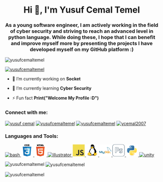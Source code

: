 <h1 align="center">Hi 👋, I'm Yusuf Cemal Temel</h1>
<h3 align="center">As a young software engineer, I am actively working in the field of cyber security and striving to reach an advanced level in python language. While doing these, I hope that I can benefit and improve myself more by presenting the projects I have developed myself on my GitHub platform :)</h3>

<p align="left"> <img src="https://komarev.com/ghpvc/?username=yusufcemaltemel&label=Profile%20views&color=0e75b6&style=flat" alt="yusufcemaltemel" /> </p>

<p align="left"> <a href="https://github.com/ryo-ma/github-profile-trophy"><img src="https://github-profile-trophy.vercel.app/?username=yusufcemaltemel" alt="yusufcemaltemel" /></a> </p>

- 🔭 I’m currently working on **Socket**

- 🌱 I’m currently learning **Cyber Security**

- ⚡ Fun fact **Print("Welcome My Profile :D")**

<h3 align="left">Connect with me:</h3>
<p align="left">
<a href="https://linkedin.com/in/yusuf cemal" target="blank"><img align="center" src="https://raw.githubusercontent.com/rahuldkjain/github-profile-readme-generator/master/src/images/icons/Social/linked-in-alt.svg" alt="yusuf cemal" height="30" width="40" /></a>
<a href="https://instagram.com/yusufcemaltemel" target="blank"><img align="center" src="https://raw.githubusercontent.com/rahuldkjain/github-profile-readme-generator/master/src/images/icons/Social/instagram.svg" alt="yusufcemaltemel" height="30" width="40" /></a>
<a href="https://www.youtube.com/c/yusufcemaltemel" target="blank"><img align="center" src="https://raw.githubusercontent.com/rahuldkjain/github-profile-readme-generator/master/src/images/icons/Social/youtube.svg" alt="yusufcemaltemel" height="30" width="40" /></a>
<a href="https://www.hackerrank.com/ycemal2007" target="blank"><img align="center" src="https://raw.githubusercontent.com/rahuldkjain/github-profile-readme-generator/master/src/images/icons/Social/hackerrank.svg" alt="ycemal2007" height="30" width="40" /></a>
</p>

<h3 align="left">Languages and Tools:</h3>
<p align="left"> <a href="https://www.gnu.org/software/bash/" target="_blank" rel="noreferrer"> <img src="https://www.vectorlogo.zone/logos/gnu_bash/gnu_bash-icon.svg" alt="bash" width="40" height="40"/> </a> <a href="https://www.w3schools.com/css/" target="_blank" rel="noreferrer"> <img src="https://raw.githubusercontent.com/devicons/devicon/master/icons/css3/css3-original-wordmark.svg" alt="css3" width="40" height="40"/> </a> <a href="https://www.w3.org/html/" target="_blank" rel="noreferrer"> <img src="https://raw.githubusercontent.com/devicons/devicon/master/icons/html5/html5-original-wordmark.svg" alt="html5" width="40" height="40"/> </a> <a href="https://www.adobe.com/in/products/illustrator.html" target="_blank" rel="noreferrer"> <img src="https://www.vectorlogo.zone/logos/adobe_illustrator/adobe_illustrator-icon.svg" alt="illustrator" width="40" height="40"/> </a> <a href="https://developer.mozilla.org/en-US/docs/Web/JavaScript" target="_blank" rel="noreferrer"> <img src="https://raw.githubusercontent.com/devicons/devicon/master/icons/javascript/javascript-original.svg" alt="javascript" width="40" height="40"/> </a> <a href="https://www.linux.org/" target="_blank" rel="noreferrer"> <img src="https://raw.githubusercontent.com/devicons/devicon/master/icons/linux/linux-original.svg" alt="linux" width="40" height="40"/> </a> <a href="https://www.mysql.com/" target="_blank" rel="noreferrer"> <img src="https://raw.githubusercontent.com/devicons/devicon/master/icons/mysql/mysql-original-wordmark.svg" alt="mysql" width="40" height="40"/> </a> <a href="https://www.photoshop.com/en" target="_blank" rel="noreferrer"> <img src="https://raw.githubusercontent.com/devicons/devicon/master/icons/photoshop/photoshop-line.svg" alt="photoshop" width="40" height="40"/> </a> <a href="https://www.python.org" target="_blank" rel="noreferrer"> <img src="https://raw.githubusercontent.com/devicons/devicon/master/icons/python/python-original.svg" alt="python" width="40" height="40"/> </a> <a href="https://unity.com/" target="_blank" rel="noreferrer"> <img src="https://www.vectorlogo.zone/logos/unity3d/unity3d-icon.svg" alt="unity" width="40" height="40"/> </a> </p>

<p><img align="left" src="https://github-readme-stats.vercel.app/api/top-langs?username=yusufcemaltemel&show_icons=true&locale=en&layout=compact" alt="yusufcemaltemel" /></p>

<p>&nbsp;<img align="center" src="https://github-readme-stats.vercel.app/api?username=yusufcemaltemel&show_icons=true&locale=en" alt="yusufcemaltemel" /></p>

<p><img align="center" src="https://github-readme-streak-stats.herokuapp.com/?user=yusufcemaltemel&" alt="yusufcemaltemel" /></p>
